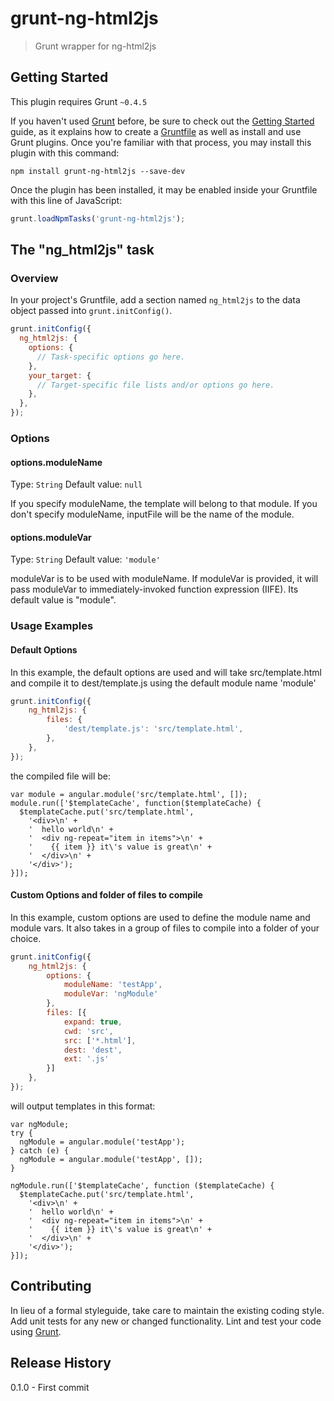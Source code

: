 # grunt-ng-html2js

> Grunt wrapper for ng-html2js

## Getting Started
This plugin requires Grunt `~0.4.5`

If you haven't used [Grunt](http://gruntjs.com/) before, be sure to check out the [Getting Started](http://gruntjs.com/getting-started) guide, as it explains how to create a [Gruntfile](http://gruntjs.com/sample-gruntfile) as well as install and use Grunt plugins. Once you're familiar with that process, you may install this plugin with this command:

```shell
npm install grunt-ng-html2js --save-dev
```

Once the plugin has been installed, it may be enabled inside your Gruntfile with this line of JavaScript:

```js
grunt.loadNpmTasks('grunt-ng-html2js');
```

## The "ng_html2js" task

### Overview
In your project's Gruntfile, add a section named `ng_html2js` to the data object passed into `grunt.initConfig()`.

```js
grunt.initConfig({
  ng_html2js: {
    options: {
      // Task-specific options go here.
    },
    your_target: {
      // Target-specific file lists and/or options go here.
    },
  },
});
```

### Options

#### options.moduleName
Type: `String`
Default value: `null`

If you specify moduleName, the template will belong to that module.
If you don't specify moduleName, inputFile will be the name of the module.

#### options.moduleVar
Type: `String`
Default value: `'module'`

moduleVar is to be used with moduleName. If moduleVar is provided, it will pass moduleVar to immediately-invoked function expression (IIFE). Its default value is "module".

### Usage Examples

#### Default Options
In this example, the default options are used and will take src/template.html and compile it to dest/template.js using the default module name 'module'

```js
grunt.initConfig({
    ng_html2js: {
        files: {
            'dest/template.js': 'src/template.html',
        },
    },
});
```

the compiled file will be:
```
var module = angular.module('src/template.html', []);
module.run(['$templateCache', function($templateCache) {
  $templateCache.put('src/template.html',
    '<div>\n' +
    '  hello world\n' +
    '  <div ng-repeat="item in items">\n' +
    '    {{ item }} it\'s value is great\n' +
    '  </div>\n' +
    '</div>');
}]);
```

#### Custom Options and folder of files to compile
In this example, custom options are used to define the module name and module vars. It also takes in a group of files to compile into a folder of your choice.

```js
grunt.initConfig({
    ng_html2js: {
        options: {
            moduleName: 'testApp',
            moduleVar: 'ngModule'
        },
        files: [{
            expand: true,
            cwd: 'src',
            src: ['*.html'],
            dest: 'dest',
            ext: '.js'
        }]
    },
});
```

will output templates in this format:

```
var ngModule;
try {
  ngModule = angular.module('testApp');
} catch (e) {
  ngModule = angular.module('testApp', []);
}

ngModule.run(['$templateCache', function ($templateCache) {
  $templateCache.put('src/template.html',
    '<div>\n' +
    '  hello world\n' +
    '  <div ng-repeat="item in items">\n' +
    '    {{ item }} it\'s value is great\n' +
    '  </div>\n' +
    '</div>');
}]);
```

## Contributing
In lieu of a formal styleguide, take care to maintain the existing coding style. Add unit tests for any new or changed functionality. Lint and test your code using [Grunt](http://gruntjs.com/).

## Release History
0.1.0 - First commit
